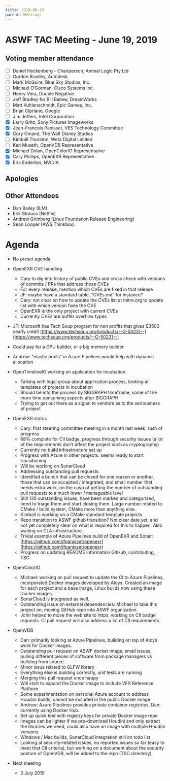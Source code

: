 ```yaml
---
title: 2019-06-19
parent: Meetings
---
```

# **ASWF TAC Meeting - June 19, 2019**

## **Voting member attendance**

* [ ] Daniel Heckenberg - Chairperson, Animal Logic Pty Ltd
* [ ] Gordon Bradley, Autodesk 
* [ ] Mark McGuire, Blue Sky Studios, Inc. 
* [ ] Michael O’Gorman, Cisco Systems Inc. 
* [ ] Henry Vera, Double Negative 
* [ ] Jeff Bradley for Bill Ballew, DreamWorks
* [ ] Matt Kuhlenschmidt, Epic Games, Inc. 
* [ ] Brian Cipriano, Google 
* [ ] Jim Jeffers, Intel Corporation 
* [x] Larry Gritz, Sony Pictures Imageworks 
* [x] Jean-Francois Panisset, VES Technology Committee 
* [x] Cory Omand, The Walt Disney Studios 
* [ ] Kimball Thurston, Weta Digital Limited 
* [ ] Ken Museth, OpenVDB Representative 
* [x] Michael Dolan, OpenColorIO Representative
* [x] Cary Phillips, OpenEXR Representative 
* [x] Eric Enderton, NVIDIA

## **Apologies**

## **Other Attendees**

* Dan Bailey (ILM)
* Erik Strauss (Netflix)
* Andrew Grimberg (Linux Foundation Release Engineering)
* Sean Looper (AWS Thinkbox)

# **Agenda**

* No preset agenda
* OpenEXR CVE handling
    * Cary to dig into history of public CVEs and cross check with versions of commits / PRs that address those CVEs
    * For every release, mention which CVEs are fixed in that release
    * JF: maybe have a standard table, "CVEs.md" for instance?
    * Cary: not clear on how to update the CVEs list at mitre.org to update list with which version fixes the CVE
    * OpenEXR is the only project with current CVEs
    * Currently CVEs are buffer overflow types
* JF: Microsoft has Tech Soup program for non profits that gives $3500 yearly credit [https://www.techsoup.org/products/--G-50231--](https://www.techsoup.org/products/--G-50231--)
* Could pay for a GPU builder, or a big memory builder
* Andrew: "elastic pools" in Azure Pipelines would help with dynamic allocation
* OpenTimelineIO working on application for incubation.
    * Talking with legal group about application process, looking at templates of projects in incubation
    * Should be into the process by SIGGRAPH timeframe, some of the more time consuming aspects after SIGGRAPH
    * Trying to get out there as a signal to vendors as to the seriousness of project
* OpenEXR status
    * Cary: first steering committee meeting in a month last week, rush of progress
    * 68% complete for CII badge, progress through security issues (a lot of the requirements don’t affect the project such as cryptography)
    * Currently no build infrastructure set up
    * Progress with Azure in other projects: seems ready to start transitioning
    * Will be working on SonarCloud
    * Addressing outstanding pull requests
    * Identified a bunch that can be closed for one reason or another, those that can be accepted / integrated, and small number that needs extra work, on the cusp of getting the number of outstanding pull requests to a much lower / manageable level
    * Still 130 outstanding issues, have been marked and categorized, need to triage them and start closing them. Large number related to CMake / build system, CMake more than anything else.
    * Kimball is working on a CMake standard template projects
    * Repo transition to ASWF github transition? Not clear date yet, and not yet completely clear on what is required for this to happen. Also waiting on CLA infrastructure.
    * Trivial example of Azure Pipelines build of OpenEXR and Sonar: [https://github.com/jfpanisset/openexr](https://github.com/jfpanisset/openexr)
    * Progress on updating README information GitHub, contributing, TSC.

* OpenColorIO
    * Michael: working on pull request to update the CI to Azure Pipelines, incorporated Docker images developed by Aloys. Created an image for each project and a base image, Linux builds now using these Docker images.
    * SonarCloud is integrated as well.
    * Outstanding issue on external dependencies: Michael to take this project on, moving GitHub repo into ASWF organization.
    * John helped to move the web site to https, working on CII badge requests. CI pull request will also address a lot of CII requirements.

* OpenVDB
    * Dan: primarily looking at Azure Pipelines, building on top of Aloys work for Docker images.
    * Outstanding pull request on ASWF docker image, small issues, pulling different pieces of software from package managers vs building from source.
    * Minor issue related to GLFW library
    * Everything else is building correctly, unit tests are running
    * Merging this pull request once happy
    * Will start to expand the Docker image to include VFX Reference Platform
    * Some experimentation on personal Azure account to address Houdini builds, cannot be included in the public Docker image.
    * Andrew: Azure Pipelines provides private container registries. Dan: currently using Docker Hub. 
    * Set up quick test with registry keys for private Docker image repo
    * Images can be lighter if we pre-download Houdini and only extract the libraries we need, could also have an image with multiple Houdini versions.
    * Windows / Mac builds, SonarCloud integration still on todo list
    * Looking at security-related issues, no reported issues so far (easy to meet that CII criteria), but working on a document about the security posture of OpenVDB, will be added to the repo (TSC directory).

* Next meeting

    * 3 July 2019


